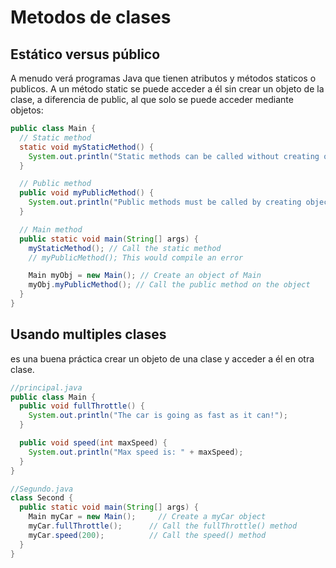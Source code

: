 # Metodos de clases

## Estático versus público

A menudo verá programas Java que tienen atributos y métodos staticos o publicos.
A un método static se puede acceder a él sin crear un objeto de la clase, a diferencia de public, al que solo se puede acceder mediante objetos:

```java
public class Main {
  // Static method
  static void myStaticMethod() {
    System.out.println("Static methods can be called without creating objects");
  }

  // Public method
  public void myPublicMethod() {
    System.out.println("Public methods must be called by creating objects");
  }

  // Main method
  public static void main(String[] args) {
    myStaticMethod(); // Call the static method
    // myPublicMethod(); This would compile an error

    Main myObj = new Main(); // Create an object of Main
    myObj.myPublicMethod(); // Call the public method on the object
  }
}
```

## Usando multiples clases
es una buena práctica crear un objeto de una clase y acceder a él en otra clase.
```java
//principal.java
public class Main {
  public void fullThrottle() {
    System.out.println("The car is going as fast as it can!");
  } 

  public void speed(int maxSpeed) {
    System.out.println("Max speed is: " + maxSpeed);
  }
}

//Segundo.java
class Second {
  public static void main(String[] args) {
    Main myCar = new Main();     // Create a myCar object
    myCar.fullThrottle();      // Call the fullThrottle() method
    myCar.speed(200);          // Call the speed() method
  }
}
```
